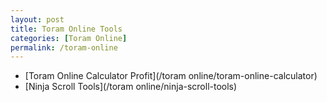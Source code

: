 ```yaml
---
layout: post
title: Toram Online Tools
categories: [Toram Online]
permalink: /toram-online
---
```


- [Toram Online Calculator Profit](/toram online/toram-online-calculator)
- [Ninja Scroll Tools](/toram online/ninja-scroll-tools)